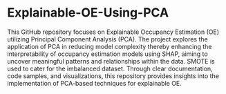# Explainable-OE-Using-PCA
This GitHub repository focuses on Explainable Occupancy Estimation (OE) utilizing Principal Component Analysis (PCA).
 The project explores the application of PCA in reducing model complexity thereby enhancing the interpretability of occupancy estimation models using SHAP, aiming to uncover meaningful patterns and relationships within the data. SMOTE is used to cater for the imbalanced dataset. Through clear documentation, code samples, and visualizations, this repository provides insights into the implementation of PCA-based techniques for explainable OE.

